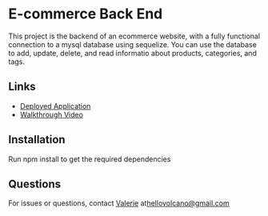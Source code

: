 # E-commerce Back End 

This project is the backend of an ecommerce website, with a fully functional connection to a mysql database using sequelize. You can use the database to add, update, delete, and read informatio about products, categories, and tags. 

## Links
- [Deployed Application](https://secret-dusk-51605.herokuapp.com/)
- [Walkthrough Video](https://drive.google.com/file/d/10LSngVZGq-uren_4gg9DRCW61SMTCGy-/view)

## Installation
Run npm install to get the required dependencies


## Questions
For issues or questions, contact [Valerie](https://www.github.com/hellovolcano) at[hellovolcano@gmail.com](mailto:hellovolcano@gmail.com)